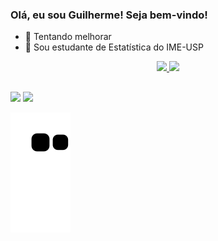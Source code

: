 ### Olá, eu sou Guilherme! Seja bem-vindo!

- 🔭 Tentando melhorar
- 🌱 Sou estudante de Estatística do IME-USP
<div align="center">
  <a href="https://github.com/Guilherme-matt">
  <img height="160em" src="https://github-readme-stats.vercel.app/api?username=Guilherme-matt&show_icons=true&theme=nightowl&include_all_commits=true&count_private=true"/>
  <img height="160em" src="https://github-readme-stats.vercel.app/api/top-langs/?username=Guilherme-matt&layout=compact&langs_count=7&theme=nightowl"/>
</div>
  
  ##
 
<div> 
  <a href = "mailto:guilhermemaat@gmail.com"><img src="https://img.shields.io/badge/-Gmail-%23333?style=for-the-badge&logo=gmail&logoColor=white" target="_blank"></a>
  <a href="https://www.linkedin.com/in/guilherme-matt/" target="_blank"><img src="https://img.shields.io/badge/-LinkedIn-%230077B5?style=for-the-badge&logo=linkedin&logoColor=white" target="_blank"></a> 
 
  ![Snake animation](https://github.com/Guilherme-matt/Guilherme-matt/blob/output/github-contribution-grid-snake.svg)
 
</div>


